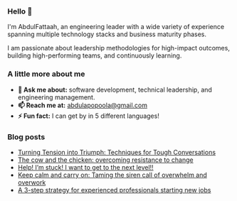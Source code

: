 ### Hello 👋

I'm AbdulFattaah, an engineering leader with a wide variety of experience spanning multiple technology stacks and business maturity phases. 

I am passionate about leadership methodologies for high-impact outcomes, building high-performing teams, and continuously learning.

### A little more about me
- **💬 Ask me about:** software development, technical leadership, and engineering management.
- **📫 Reach me at:** abdulapopoola@gmail.com
- **⚡ Fun fact:** I can get by in 5 different languages!

### Blog posts
<!-- BLOG-POST-LIST:START -->
- [Turning Tension into Triumph: Techniques for Tough Conversations](https://abdulapopoola.com/2024/01/02/turning-tension-into-triumph-techniques-for-taming-tough-conversations/)
- [The cow and the chicken: overcoming resistance to change](https://abdulapopoola.com/2023/11/13/the-cow-and-the-chicken-overcoming-resistance-to-change/)
- [Help! I’m stuck! I want to get to the next level!!](https://abdulapopoola.com/2023/10/23/help-im-stuck-i-want-to-get-to-the-next-level/)
- [Keep calm and carry on: Taming the siren call of overwhelm and overwork](https://abdulapopoola.com/2023/08/28/keep-calm-and-carry-on-taming-the-siren-call-of-overwhelm-and-overwork/)
- [A 3-step strategy for experienced professionals starting new jobs](https://abdulapopoola.com/2023/07/26/a-3-step-strategy-for-experienced-professionals-starting-new-jobs/)
<!-- BLOG-POST-LIST:END -->
